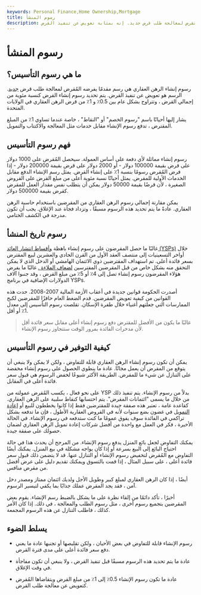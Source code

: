 ```yaml
---
keywords: Personal Finance,Home Ownership,Mortgage
title: رسوم المنشأ
description: رسوم الإنشاء هي رسوم مقدمة من قبل المُقرض لمعالجة طلب قرض جديد. إنه بمثابة تعويض عن تنفيذ القرض.
---
```


# رسوم المنشأ
## ما هي رسوم التأسيس؟

رسوم إنشاء الرهن العقاري هي رسم مقدمًا يفرضه المُقرض لمعالجة طلب قرض [جديد](/origination). الرسم هو تعويض عن تنفيذ القرض. يتم تحديد رسوم إنشاء القرض كنسبة مئوية من إجمالي القرض ، وتتراوح بشكل عام بين 0.5٪ و 1٪ من قرض الرهن العقاري في الولايات المتحدة.

يشار إليها أحيانًا باسم "رسوم الخصم" أو "النقاط" ، خاصة عندما تساوي 1٪ من المبلغ المقترض ، تدفع رسوم الإنشاء مقابل خدمات مثل المعالجة والاكتتاب والتمويل.

## فهم رسوم التأسيس

رسوم إنشاء مماثلة لأي دفعة على أساس العمولة. سيحصل المُقرض على 1000 دولار على قرض بقيمة 100000 دولار - أو 2000 دولار على قرض بقيمة 200000 دولار - إذا فرض المُقرض رسومًا بنسبة 1٪ على إنشاء القرض. يمثل رسم الإنشاء الدفع مقابل الخدمات الأولية للمقرض. يمثل أحيانًا نسبة مئوية أعلى من مبلغ القرض على القروض الصغيرة ، لأن قرضًا بقيمة 50000 دولار يمكن أن يتطلب نفس مقدار العمل للمقرض كقرض بقيمة 500000 دولار.

يمكن مقارنة إجمالي رسوم الرهن العقاري من المقرضين باستخدام حاسبة الرهن العقاري. عادةً ما يتم تحديد هذه الرسوم مسبقًا ، وتزداد فجأة عند الإغلاق. يجب أن تكون مدرجة في الكشف الختامي.

## رسوم تاريخ المنشأ

غالبًا ما حصل المقرضون على رسوم إنشاء باهظة [وأقساط انتشار العائد (YSPs)](/yield_spread_premium) خلال أواخر التسعينيات إلى منتصف العقد الأول من القرن الحادي والعشرين لبيع المقترض بسعر فائدة أعلى. تم استهداف المقترضين ذوي الائتمان الهامشي أو الدخل الذي لا يمكن التحقق منه بشكل خاص من قبل المقرضين المفترسين [لضعاف الملاءة .](/subprime) غالبًا ما يفرض هؤلاء المقرضون رسوم إنشاء تصل إلى 4٪ أو 5٪ من مبلغ القرض ، وقد جنىوا آلاف الدولارات الإضافية في برنامج YSPs.

أصدرت الحكومة قوانين جديدة في أعقاب الأزمة المالية 2007-2008. حدت هذه القوانين من كيفية تعويض المقرضين. قدم الضغط العام حافزًا للمقرضين لكبح الممارسات التي جعلتهم أغنياء خلال طفرة الإسكان. تقلصت رسوم التأسيس إلى معدل 1٪ أو أقل.

> غالبًا ما يكون من الأفضل للمقترض دفع رسوم إنشاء أعلى مقابل سعر فائدة أقل لأن مدخرات الفائدة بمرور الوقت ستتجاوز رسوم الإنشاء.

>

## كيفية التوفير في رسوم التأسيس

يمكن أن تكون رسوم إنشاء الرهن العقاري قابلة للتفاوض ، ولكن لا يمكن ولا ينبغي أن يتوقع من المقرض أن يعمل مجانًا. عادة ما ينطوي الحصول على رسوم إنشاء مخفضة على التنازل عن شيء ما للمقرض. الطريقة الأكثر شيوعًا لخفض الرسوم هي قبول سعر فائدة أعلى في المقابل.

على نحو فعال ، يكسب المُقرض عمولته من YSP بدلاً من رسوم الإنشاء. يتم تنفيذ ذلك من خلال ما يسمى "ائتمانات المقرض". يتم احتسابها كنقاط سلبية على الرهن العقاري. كقاعدة عامة ، تعتبر هذه صفقة جيدة للمقترضين فقط إذا كانوا يخططون للبيع أو [إعادة التمويل](/refinance) في غضون بضع سنوات لأنه في القروض العقارية الأطول ، فإن ما تدفعه بشكل تراكمي في الفائدة سوف يفوق عمومًا ما كنت ستدفعه في رسوم الإنشاء. في الحالة الأخيرة ، فكر في العمل مع واحدة من أفضل شركات إعادة تمويل الرهن العقاري لضمان حصولك على صفقة جيدة.

يمكنك التفاوض لجعل بائع المنزل يدفع رسوم الإنشاء. من المرجح أن يحدث هذا في حالة احتياج البائع إلى البيع بسرعة أو إذا كان يواجه مشكلة في بيع المنزل. يمكنك أيضًا التفاوض مع المُقرض لتخفيض رسوم الإنشاء أو التنازل عنها. قد لا يتضمن ذلك قبول سعر فائدة أعلى ، على سبيل المثال ، إذا قمت بالتسوق ويمكنك تقديم دليل على عرض أفضل من مقرض منافس.

أيضًا ، إذا كان الرهن العقاري لمبلغ كبير وطويل الأجل ولديك ائتمان ممتاز ومصدر دخل آمن ، فقد يجد المقرض عملك جذابًا بما يكفي لتيسير الرسوم.

أخيرًا ، تأكد دائمًا من إلقاء نظرة على ما يشكل بالضبط رسم الإنشاء. يقوم بعض المقرضين بتجميع رسوم أخرى ، مثل رسوم الطلب والمعالجة ، في ذلك. إذا كان الأمر كذلك ، فاطلب التنازل عن هذه الرسوم المجمعة.

## يسلط الضوء

- رسوم الإنشاء قابلة للتفاوض في بعض الأحيان ، ولكن تقليصها أو تجنبها عادة ما يعني دفع سعر فائدة أعلى على مدى فترة القرض.

- عادة ما يتم تحديد هذه الرسوم مسبقًا قبل تنفيذ القرض ، ولا ينبغي أن تكون مفاجأة في وقت الإغلاق.

- عادة ما تكون رسوم الإنشاء 0.5٪ إلى 1٪ من مبلغ القرض ويتقاضاها المُقرض كتعويض عن معالجة طلب القرض.

